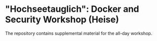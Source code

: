 # "Hochseetauglich": Docker and Security Workshop (Heise)

The repository contains supplemental material for the all-day workshop.

